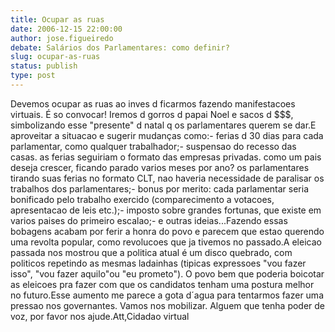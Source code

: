 ```yaml
---
title: Ocupar as ruas
date: 2006-12-15 22:00:00
author: jose.figueiredo
debate: Salários dos Parlamentares: como definir?
slug: ocupar-as-ruas
status: publish 
type: post
---
```


Devemos ocupar as ruas ao inves d ficarmos fazendo manifestacoes virtuais. É so convocar! Iremos d gorros d papai Noel e sacos d $$$, simbolizando esse "presente" d natal q os parlamentares querem se dar.E aproveitar a situacao e sugerir mudanças como:- ferias d 30 dias para cada parlamentar, como qualquer trabalhador;- suspensao do recesso das casas. as ferias seguiriam o formato das empresas privadas. como um pais deseja crescer, ficando parado varios meses por ano? os parlamentares tirando suas ferias no formato CLT, nao haveria necessidade de paralisar os trabalhos dos parlamentares;- bonus por merito: cada parlamentar seria bonificado pelo trabalho exercido (comparecimento a votacoes, apresentacao de leis etc.);- imposto sobre grandes fortunas, que existe em varios paises do primeiro escalao;- e outras ideias...Fazendo essas bobagens acabam por ferir a honra do povo e parecem que estao querendo uma revolta popular, como revolucoes que ja tivemos no passado.A eleicao passada nos mostrou que a politica atual é um disco quebrado, com politicos repetindo as mesmas ladainhas (tipicas expressoes "vou fazer isso", "vou fazer aquilo"ou "eu prometo"). O povo bem que poderia boicotar as eleicoes pra fazer com que os candidatos tenham uma postura melhor no futuro.Esse aumento me parece a gota d´agua para tentarmos fazer uma pressao nos governantes. Vamos nos mobilizar. Alguem que tenha poder de voz, por favor nos ajude.Att,Cidadao virtual
